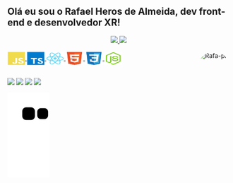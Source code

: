 ## Olá eu sou o Rafael Heros de Almeida, dev front-end e desenvolvedor XR!

<div align="center">
  <a href="https://github.com/rafelis1997">
  <img height="180em" src="https://github-readme-stats.vercel.app/api?username=rafelis1997&show_icons=true&theme=radical&include_all_commits=true&count_private=true"/>
  <img height="180em" src="https://github-readme-stats.vercel.app/api/top-langs/?username=rafelis1997&layout=compact&langs_count=7&theme=radical"/>
</div>
<div style="display: inline_block"><br>
  <img align="center" alt="Rafa-Js" height="30" width="40" src="https://raw.githubusercontent.com/devicons/devicon/master/icons/javascript/javascript-plain.svg">
  <img align="center" alt="Rafa-Ts" height="30" width="40" src="https://raw.githubusercontent.com/devicons/devicon/master/icons/typescript/typescript-plain.svg">
  <img align="center" alt="Rafa-React" height="30" width="40" src="https://raw.githubusercontent.com/devicons/devicon/master/icons/react/react-original.svg">
  <img align="center" alt="Rafa-HTML" height="30" width="40" src="https://raw.githubusercontent.com/devicons/devicon/master/icons/html5/html5-original.svg">
  <img align="center" alt="Rafa-CSS" height="30" width="40" src="https://raw.githubusercontent.com/devicons/devicon/master/icons/css3/css3-original.svg">
  <img align="center" alt="Rafa-Python" height="30" width="40" src="https://raw.githubusercontent.com/devicons/devicon/master/icons/nodejs/nodejs-original.svg">
  <img align="right" alt="Rafa-pic" height="250" style="border-radius:50px;" src="https://user-images.githubusercontent.com/60658855/193482536-2cc6c466-b52d-4c0d-93ce-6e44d3a6477f.svg?width=1000&height=1000">
</div>
  
  ##

 
<div> 
  <a href="https://instagram.com/rafheros" target="_blank"><img src="https://img.shields.io/badge/-Instagram-%23E4405F?style=for-the-badge&logo=instagram&logoColor=white" target="_blank"></a>
  <a href = "mailto:rafaelheros80@gmail.com"><img src="https://img.shields.io/badge/-Gmail-%23333?style=for-the-badge&logo=gmail&logoColor=white" target="_blank"></a>
  <a href="https://www.linkedin.com/in/rafael-heros-almeida-4bbb2915b/" target="_blank"><img src="https://img.shields.io/badge/-LinkedIn-%230077B5?style=for-the-badge&logo=linkedin&logoColor=white" target="_blank"></a> 
 	<a href="https://www.fiverr.com/rafelis" target="_blank"><img src="https://img.shields.io/badge/Fiverr-9146FF?style=for-the-badge&logo=fiverr&logoColor=white" target="_blank"></a>
  
 
  ![Snake animation](https://github.com/rafelis1997/rafelis1997/blob/output/github-contribution-grid-snake.svg)
 
</div>
